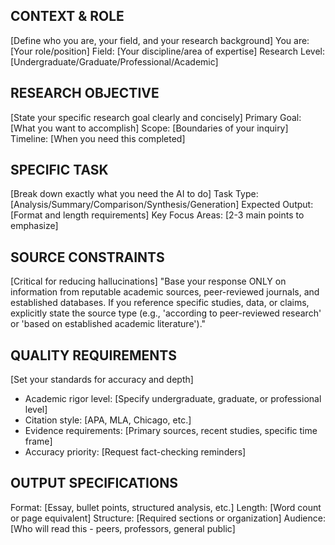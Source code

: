 ## CONTEXT & ROLE
[Define who you are, your field, and your research background]
You are: [Your role/position]
Field: [Your discipline/area of expertise]
Research Level: [Undergraduate/Graduate/Professional/Academic]

## RESEARCH OBJECTIVE
[State your specific research goal clearly and concisely]
Primary Goal: [What you want to accomplish]
Scope: [Boundaries of your inquiry]
Timeline: [When you need this completed]

## SPECIFIC TASK
[Break down exactly what you need the AI to do]
Task Type: [Analysis/Summary/Comparison/Synthesis/Generation]
Expected Output: [Format and length requirements]
Key Focus Areas: [2-3 main points to emphasize]

## SOURCE CONSTRAINTS
[Critical for reducing hallucinations]
"Base your response ONLY on information from reputable academic sources, peer-reviewed journals, and established databases. If you reference specific studies, data, or claims, explicitly state the source type (e.g., 'according to peer-reviewed research' or 'based on established academic literature')."

## QUALITY REQUIREMENTS
[Set your standards for accuracy and depth]
- Academic rigor level: [Specify undergraduate, graduate, or professional level]
- Citation style: [APA, MLA, Chicago, etc.]
- Evidence requirements: [Primary sources, recent studies, specific time frame]
- Accuracy priority: [Request fact-checking reminders]

## OUTPUT SPECIFICATIONS
Format: [Essay, bullet points, structured analysis, etc.]
Length: [Word count or page equivalent]
Structure: [Required sections or organization]
Audience: [Who will read this - peers, professors, general public]
